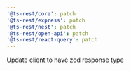 ```yaml
---
'@ts-rest/core': patch
'@ts-rest/express': patch
'@ts-rest/nest': patch
'@ts-rest/open-api': patch
'@ts-rest/react-query': patch
---
```


Update client to have zod response type
